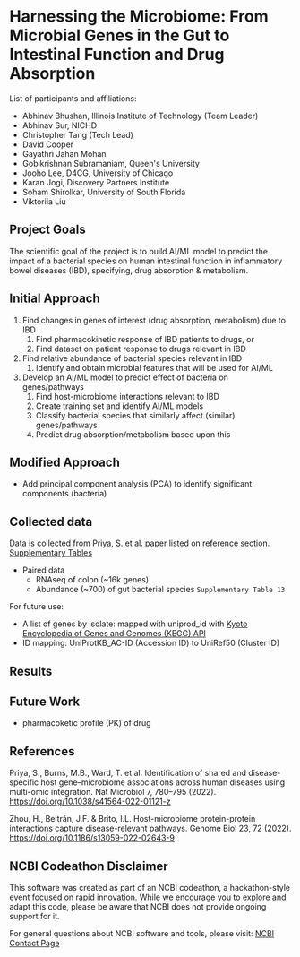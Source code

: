 # Harnessing the Microbiome: From Microbial Genes in the Gut to Intestinal Function and Drug Absorption

List of participants and affiliations:

- Abhinav Bhushan, Illinois Institute of Technology (Team Leader)
- Abhinav Sur, NICHD
- Christopher Tang (Tech Lead)
- David Cooper
- Gayathri Jahan Mohan
- Gobikrishnan Subramaniam, Queen's University
- Jooho Lee, D4CG, University of Chicago
- Karan Jogi, Discovery Partners Institute
- Soham Shirolkar, University of South Florida
- Viktoriia Liu

## Project Goals

The scientific goal of the project is to build AI/ML model to predict the impact of a bacterial species on human intestinal function in inflammatory bowel diseases (IBD), specifying, drug absorption & metabolism.

## Initial Approach

1. Find changes in genes of interest (drug absorption, metabolism) due to IBD
    1. Find pharmacokinetic response of IBD patients to drugs, or
    2. Find dataset on patient response to drugs relevant in IBD
2. Find relative abundance of bacterial species relevant in IBD
    1. Identify and obtain microbial features that will be used for AI/ML
3. Develop an AI/ML model to predict effect of bacteria on genes/pathways
    1. Find host-microbiome interactions relevant to IBD
    2. Create training set and identify AI/ML models
    3. Classify bacterial species that similarly affect (similar) genes/pathways
    4. Predict drug absorption/metabolism based upon this

## Modified Approach

- Add principal component analysis (PCA) to identify significant components (bacteria)

## Collected data

Data is collected from Priya, S. et al. paper listed on reference section. [Supplementary Tables](https://static-content.springer.com/esm/art%3A10.1038%2Fs41564-022-01121-z/MediaObjects/41564_2022_1121_MOESM2_ESM.zip)

- Paired data
  - RNAseq of colon (~16k genes)
  - Abundance (~700) of gut bacterial species `Supplementary Table 13`

For future use:

- A list of genes by isolate: mapped with uniprod_id with [Kyoto Encyclopedia of Genes and Genomes (KEGG) API](https://www.kegg.jp/kegg/rest/keggapi.html)
- ID mapping: UniProtKB_AC-ID (Accession ID) to UniRef50 (Cluster ID)

## Results

## Future Work

- pharmacoketic profile (PK) of drug

## References

Priya, S., Burns, M.B., Ward, T. et al. Identification of shared and disease-specific host gene–microbiome associations across human diseases using multi-omic integration. Nat Microbiol 7, 780–795 (2022). https://doi.org/10.1038/s41564-022-01121-z

Zhou, H., Beltrán, J.F. & Brito, I.L. Host-microbiome protein-protein interactions capture disease-relevant pathways. Genome Biol 23, 72 (2022). https://doi.org/10.1186/s13059-022-02643-9

## NCBI Codeathon Disclaimer

This software was created as part of an NCBI codeathon, a hackathon-style event focused on rapid innovation. While we encourage you to explore and adapt this code, please be aware that NCBI does not provide ongoing support for it.

For general questions about NCBI software and tools, please visit: [NCBI Contact Page](https://www.ncbi.nlm.nih.gov/home/about/contact/)
